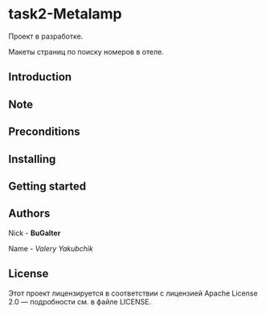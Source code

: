 # task2-Metalamp

Проект в разработке.

Макеты страниц по поиску номеров в отеле.

## Introduction


## Note


## Preconditions


## Installing



## Getting started


## Authors

Nick - **BuGalter**

Name - *Valery Yakubchik*

## License

Этот проект лицензируется в соответствии с лицензией Apache License 2.0 — подробности 
см. в файле LICENSE.